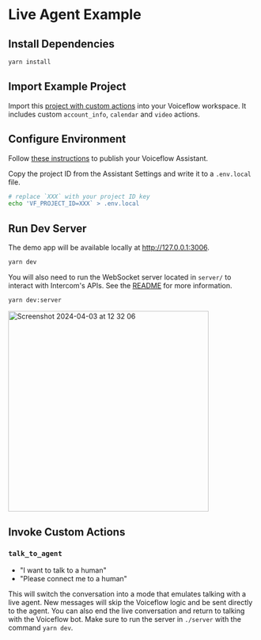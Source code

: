 # Live Agent Example

## Install Dependencies

```sh
yarn install
```

## Import Example Project

Import this [project with custom actions](example_project.vf) into your Voiceflow workspace.
It includes custom `account_info`, `calendar` and `video` actions.

## Configure Environment

Follow [these instructions](https://developer.voiceflow.com/docs/step-3-deploy-assistant) to publish your Voiceflow Assistant.

Copy the project ID from the Assistant Settings and write it to a `.env.local` file.

```sh
# replace `XXX` with your project ID key
echo 'VF_PROJECT_ID=XXX` > .env.local
```

## Run Dev Server

The demo app will be available locally at <http://127.0.0.1:3006>.

```sh
yarn dev
```

You will also need to run the WebSocket server located in `server/` to interact with Intercom's APIs.
See the [README](server/README.md) for more information.

```sh
yarn dev:server
```

<img width="405" alt="Screenshot 2024-04-03 at 12 32 06" src="https://github.com/voiceflow/react-chat/assets/3784470/0674b429-fe12-4e73-8e65-a0d40200ee3a">

## Invoke Custom Actions

### `talk_to_agent`

- "I want to talk to a human"
- "Please connect me to a human"

This will switch the conversation into a mode that emulates talking with a live agent.
New messages will skip the Voiceflow logic and be sent directly to the agent.
You can also end the live conversation and return to talking with the Voiceflow bot.
Make sure to run the server in `./server` with the command `yarn dev`.
